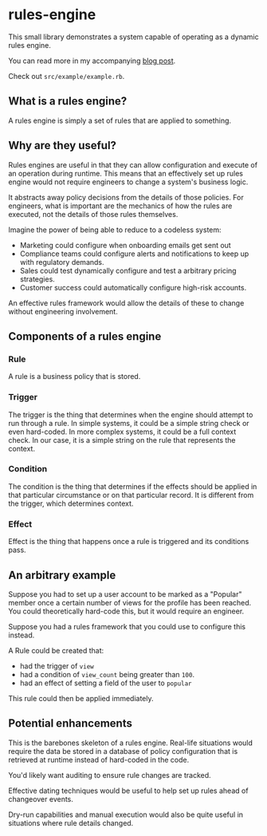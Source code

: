 # rules-engine
This small library demonstrates a system capable of operating as a dynamic rules engine.

You can read more in my accompanying [blog post](https://medium.com/@jgefroh/how-to-design-software-rules-engines-adbb098b2d73).

Check out `src/example/example.rb`.

## What is a rules engine?
A rules engine is simply a set of rules that are applied to something.

## Why are they useful?
Rules engines are useful in that they can allow configuration and execute of an operation during runtime. This means that an effectively set up rules engine would not require engineers to change a system's business logic.

It abstracts away policy decisions from the details of those policies. For engineers, what is important are the mechanics of how the rules are executed, not the details of those rules themselves.

Imagine the power of being able to reduce to a codeless system:
* Marketing could configure when onboarding emails get sent out
* Compliance teams could configure alerts and notifications to keep up with regulatory demands.
* Sales could test dynamically configure and test a arbitrary pricing strategies.
* Customer success could automatically configure high-risk accounts.

An effective rules framework would allow the details of these to change without engineering involvement.

## Components of a rules engine

### Rule
A rule is a business policy that is stored.

### Trigger
The trigger is the thing that determines when the engine should attempt to run through a rule. In simple systems, it could be a simple string check or even hard-coded. In more complex systems, it could be a full context check. In our case, it is a simple string on the rule that represents the context.

### Condition
The condition is the thing that determines if the effects should be applied in that particular circumstance or on that particular record. It is different from the trigger, which determines context.

### Effect
Effect is the thing that happens once a rule is triggered and its conditions pass.


## An arbitrary example
Suppose you had to set up a user account to be marked as a "Popular" member once a certain number of views for the profile has been reached. You could theoretically hard-code this, but it would require an engineer.

Suppose you had a rules framework that you could use to configure this instead.

A Rule could be created that:
* had the trigger of `view`
* had a condition of `view_count` being greater than `100`.
* had an effect of setting a field of the user to `popular`

This rule could then be applied immediately.


## Potential enhancements
This is the barebones skeleton of a rules engine. Real-life situations would require the data be stored in a database of policy configuration that is retrieved at runtime instead of hard-coded in the code.

You'd likely want auditing to ensure rule changes are tracked.

Effective dating techniques would be useful to help set up rules ahead of changeover events.

Dry-run capabilities and manual execution would also be quite useful in situations where rule details changed.
